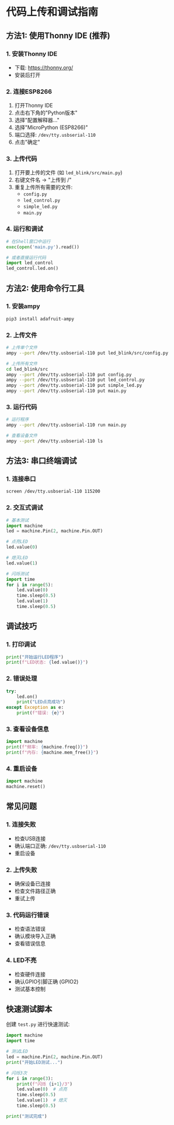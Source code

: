 # 代码上传和调试指南

## 方法1: 使用Thonny IDE (推荐)

### 1. 安装Thonny IDE
- 下载: https://thonny.org/
- 安装后打开

### 2. 连接ESP8266
1. 打开Thonny IDE
2. 点击右下角的"Python版本" 
3. 选择"配置解释器..."
4. 选择"MicroPython (ESP8266)"
5. 端口选择: `/dev/tty.usbserial-110`
6. 点击"确定"

### 3. 上传代码
1. 打开要上传的文件 (如 `led_blink/src/main.py`)
2. 右键文件名 → "上传到 /"
3. 重复上传所有需要的文件:
   - `config.py`
   - `led_control.py`
   - `simple_led.py`
   - `main.py`

### 4. 运行和调试
```python
# 在Shell窗口中运行
exec(open('main.py').read())

# 或者直接运行代码
import led_control
led_control.led.on()
```

## 方法2: 使用命令行工具

### 1. 安装ampy
```bash
pip3 install adafruit-ampy
```

### 2. 上传文件
```bash
# 上传单个文件
ampy --port /dev/tty.usbserial-110 put led_blink/src/config.py

# 上传所有文件
cd led_blink/src
ampy --port /dev/tty.usbserial-110 put config.py
ampy --port /dev/tty.usbserial-110 put led_control.py
ampy --port /dev/tty.usbserial-110 put simple_led.py
ampy --port /dev/tty.usbserial-110 put main.py
```

### 3. 运行代码
```bash
# 运行程序
ampy --port /dev/tty.usbserial-110 run main.py

# 查看设备文件
ampy --port /dev/tty.usbserial-110 ls
```

## 方法3: 串口终端调试

### 1. 连接串口
```bash
screen /dev/tty.usbserial-110 115200
```

### 2. 交互式调试
```python
# 基本测试
import machine
led = machine.Pin(2, machine.Pin.OUT)

# 点亮LED
led.value(0)

# 熄灭LED
led.value(1)

# 闪烁测试
import time
for i in range(5):
    led.value(0)
    time.sleep(0.5)
    led.value(1)
    time.sleep(0.5)
```

## 调试技巧

### 1. 打印调试
```python
print("开始运行LED程序")
print(f"LED状态: {led.value()}")
```

### 2. 错误处理
```python
try:
    led.on()
    print("LED点亮成功")
except Exception as e:
    print(f"错误: {e}")
```

### 3. 查看设备信息
```python
import machine
print(f"频率: {machine.freq()}")
print(f"内存: {machine.mem_free()}")
```

### 4. 重启设备
```python
import machine
machine.reset()
```

## 常见问题

### 1. 连接失败
- 检查USB连接
- 确认端口正确: `/dev/tty.usbserial-110`
- 重启设备

### 2. 上传失败
- 确保设备已连接
- 检查文件路径正确
- 重试上传

### 3. 代码运行错误
- 检查语法错误
- 确认模块导入正确
- 查看错误信息

### 4. LED不亮
- 检查硬件连接
- 确认GPIO引脚正确 (GPIO2)
- 测试基本控制

## 快速测试脚本

创建 `test.py` 进行快速测试:
```python
import machine
import time

# 测试LED
led = machine.Pin(2, machine.Pin.OUT)
print("开始LED测试...")

# 闪烁3次
for i in range(3):
    print(f"闪烁 {i+1}/3")
    led.value(0)  # 点亮
    time.sleep(0.5)
    led.value(1)  # 熄灭
    time.sleep(0.5)

print("测试完成")
```